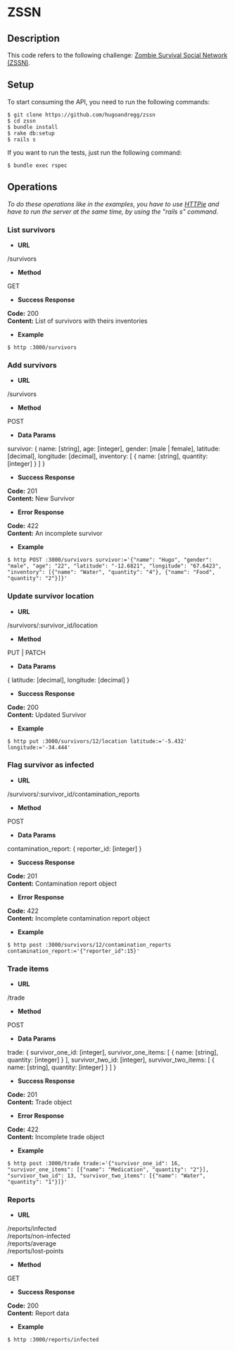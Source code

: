 # ZSSN

## Description
This code refers to the following challenge: [Zombie Survival Social Network (ZSSN)](https://gist.github.com/akitaonrails/711b5553533d1a14364907bbcdbee677).

## Setup
To start consuming the API, you need to run the following commands:

```
$ git clone https://github.com/hugoandregg/zssn
$ cd zssn
$ bundle install
$ rake db:setup
$ rails s
```
If you want to run the tests, just run the following command:

```
$ bundle exec rspec
```

## Operations
*To do these operations like in the examples, you have to use [HTTPie](https://httpie.org/) and have to run the server at the same time, by using the "rails s" command.*

### List survivors
- **URL**

/survivors

- **Method**

GET

- **Success Response**

**Code:** 200 <br />
**Content:** List of survivors with theirs inventories

- **Example**

```
$ http :3000/survivors 
```

### Add survivors
- **URL**

/survivors

- **Method**

POST

- **Data Params**

survivor: { name: [string], age: [integer], gender: [male | female], latitude: [decimal], longitude: [decimal], inventory: [ { name: [string], quantity: [integer] } ] }

- **Success Response**

**Code:** 201 <br />
**Content:** New Survivor

- **Error Response**

**Code:** 422 <br />
**Content:** An incomplete survivor

- **Example**

```
$ http POST :3000/survivors survivor:='{"name": "Hugo", "gender": "male", "age": "22", "latitude": "-12.6821", "longitude": "67.6423", "inventory": [{"name": "Water", "quantity": "4"}, {"name": "Food", "quantity": "2"}]}'
```

### Update survivor location
- **URL**

/survivors/:survivor_id/location

- **Method**

PUT | PATCH

- **Data Params**

{ latitude: [decimal], longitude: [decimal] }

- **Success Response**

**Code:** 200 <br />
**Content:** Updated Survivor

- **Example**

```
$ http put :3000/survivors/12/location latitude:='-5.432' longitude:='-34.444'
```

### Flag survivor as infected
- **URL**

/survivors/:survivor_id/contamination_reports

- **Method**

POST

- **Data Params**

contamination_report: { reporter_id: [integer] }

- **Success Response**

**Code:** 201 <br />
**Content:** Contamination report object

- **Error Response**

**Code:** 422 <br />
**Content:** Incomplete contamination report object

- **Example**

```
$ http post :3000/survivors/12/contamination_reports contamination_report:='{"reporter_id":15}'
```

### Trade items
- **URL**

/trade

- **Method**

POST

- **Data Params**

trade: { survivor_one_id: [integer], survivor_one_items: [ { name: [string], quantity: [integer] } ], survivor_two_id: [integer], survivor_two_items: [ { name: [string], quantity: [integer] } ] }

- **Success Response**

**Code:** 201 <br />
**Content:** Trade object

- **Error Response**

**Code:** 422 <br />
**Content:** Incomplete trade object

- **Example**

```
$ http post :3000/trade trade:='{"survivor_one_id": 16, "survivor_one_items": [{"name": "Medication", "quantity": "2"}], "survivor_two_id": 13, "survivor_two_items": [{"name": "Water", "quantity": "1"}]}'
```

### Reports
- **URL**

/reports/infected <br />
/reports/non-infected <br />
/reports/average <br />
/reports/lost-points <br />

- **Method**

GET

- **Success Response**

**Code:** 200<br />
**Content:** Report data

- **Example**

```
$ http :3000/reports/infected
```
